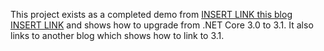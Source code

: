 This project exists as a completed demo from [INSERT LINK this blog INSERT LINK]() and shows how to upgrade from .NET Core 3.0 to 3.1. It also links to another blog which shows how to link to 3.1. 